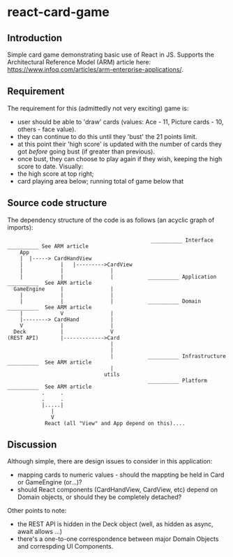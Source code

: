 # react-card-game

## Introduction
Simple card game demonstrating basic use of React in JS. Supports the Architectural Reference Model (ARM) article 
here: https://www.infoq.com/articles/arm-enterprise-applications/.

## Requirement
The requirement for this (admittedly not very exciting) game is:
* user should be able to 'draw' cards (values: Ace - 11, Picture cards - 10, others - face value).
* they can continue to do this until they 'bust' the 21 points limit.
* at this point their 'high score' is updated with the number of cards they got *before* going bust (if greater than previous).
* once bust, they can choose to play again if they wish, keeping the high score to date.
Visually:
* the high score at top right; 
* card playing area below; running total of game below that


## Source code structure
The dependency structure of the code is as follows (an acyclic graph of imports):

```
                                              __________ Interface __________ See ARM article
    App
    |  |-----> CardHandView
    |            |   |--------->CardView
    |            |               |
    |            |               |           __________ Application __________  See ARM article
  GameEngine     |               |
    |            |               |
    |            |               |           __________ Domain __________  See ARM article
    |            V               |           
    |--------> CardHand          |
    V            |               |
  Deck           |               V
(REST API)       |------------->Card      
                                 |
                                 |
                                 |           __________ Infrastructure __________  See ARM article
                                 |
                               utils
                                             __________ Platform __________  See ARM article
           .     .
           .     .
           |.....|
              |
              V
            React (all "View" and App depend on this)....
```

## Discussion
Although simple, there are design issues to consider in this application:
* mapping cards to numeric values - should the mappting be held in Card or GameEngine (or...)?
* should React components (CardHandView, CardView, etc) depend on Domain objects, or should they be completely detached?

Other points to note:
* the REST API is hidden in the Deck object (well, as hidden as async, await allows ...)
* there's a one-to-one correspondence between major Domain Objects and correspding UI Components.


